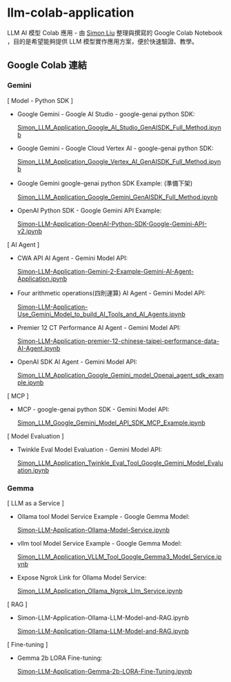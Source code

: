 # llm-colab-application
LLM AI 模型 Colab 應用 - 由 [Simon Liu](https://tinyurl.com/simonliuyuwei) 整理與撰寫的 Google Colab Notebook ，目的是希望能夠提供 LLM 模型實作應用方案，便於快速驗證、教學。

## Google Colab 連結

### Gemini

[ Model - Python SDK ]

- Google Gemini - Google AI Studio - google-genai python SDK:

  [Simon_LLM_Application_Google_AI_Studio_GenAISDK_Full_Method.ipynb](https://colab.research.google.com/github/LiuYuWei/llm-colab-application/blob/main/Simon_LLM_Application_Google_AI_Studio_GenAISDK_Full_Method.ipynb)

- Google Gemini - Google Cloud Vertex AI - google-genai python SDK:

  [Simon_LLM_Application_Google_Vertex_AI_GenAISDK_Full_Method.ipynb](https://colab.research.google.com/github/LiuYuWei/llm-colab-application/blob/main/Simon_LLM_Application_Google_Vertex_AI_GenAISDK_Full_Method.ipynb)
  
- Google Gemini google-genai python SDK Example: (準備下架)

  [Simon_LLM_Application_Google_Gemini_GenAISDK_Full_Method.ipynb](https://colab.research.google.com/github/LiuYuWei/llm-colab-application/blob/main/Simon_LLM_Application_Google_Gemini_GenAISDK_Full_Method.ipynb)

- OpenAI Python SDK - Google Gemini API Example:

  [Simon-LLM-Application-OpenAI-Python-SDK-Google-Gemini-API-v2.ipynb](https://colab.research.google.com/github/LiuYuWei/llm-colab-application/blob/main/Simon-LLM-Application-OpenAI-Python-SDK-Google-Gemini-API-v2.ipynb)

[ AI Agent ]

- CWA API AI Agent - Gemini Model API:

  [Simon-LLM-Application-Gemini-2-Example-Gemini-AI-Agent-Application.ipynb](https://colab.research.google.com/github/LiuYuWei/llm-colab-application/blob/main/Simon-LLM-Application-Gemini-2-Example-Gemini-AI-Agent-Application.ipynb)

- Four arithmetic operations(四則運算) AI Agent - Gemini Model API:

  [Simon-LLM-Application-Use_Gemini_Model_to_build_AI_Tools_and_AI_Agents.ipynb](https://colab.research.google.com/github/LiuYuWei/llm-colab-application/blob/main/Simon-LLM-Application-Use_Gemini_Model_to_build_AI_Tools_and_AI_Agents.ipynb)

- Premier 12 CT Performance AI Agent - Gemini Model API:

  [Simon-LLM-Application-premier-12-chinese-taipei-performance-data-AI-Agent.ipynb](https://colab.research.google.com/github/LiuYuWei/llm-colab-application/blob/main/Simon-LLM-Application-premier-12-chinese-taipei-performance-data-AI-Agent.ipynb)

- OpenAI SDK AI Agent - Gemini Model API:

  [Simon_LLM_Application_Google_Gemini_model_Openai_agent_sdk_example.ipynb](https://colab.research.google.com/github/LiuYuWei/llm-colab-application/blob/main/Simon_LLM_Application_Google_Gemini_model_Openai_agent_sdk_example.ipynb)

[ MCP ]

- MCP - google-genai python SDK - Gemini Model API:

  [Simon_LLM_Google_Gemini_Model_API_SDK_MCP_Example.ipynb](https://colab.research.google.com/github/LiuYuWei/llm-colab-application/blob/main/Simon_LLM_Google_Gemini_Model_API_SDK_MCP_Example.ipynb)

[ Model Evaluation ]

- Twinkle Eval Model Evaluation - Gemini Model API:

  [Simon_LLM_Application_Twinkle_Eval_Tool_Google_Gemini_Model_Evaluation.ipynb](https://colab.research.google.com/github/LiuYuWei/llm-colab-application/blob/main/Simon_LLM_Application_Twinkle_Eval_Tool_Google_Gemini_Model_Evaluation.ipynb)

### Gemma

[ LLM as a Service ]

- Ollama tool Model Service Example - Google Gemma Model:

  [Simon-LLM-Application-Ollama-Model-Service.ipynb](https://colab.research.google.com/github/LiuYuWei/llm-colab-application/blob/main/Simon-LLM-Application-Ollama-Model-Service.ipynb)

- vllm tool Model Service Example - Google Gemma Model:

  [Simon_LLM_Application_VLLM_Tool_Google_Gemma3_Model_Service.ipynb](https://colab.research.google.com/github/LiuYuWei/llm-colab-application/blob/main/Simon_LLM_Application_VLLM_Tool_Google_Gemma3_Model_Service.ipynb)

- Expose Ngrok Link for Ollama Model Service:

  [Simon_LLM_Application_Ollama_Ngrok_Llm_Service.ipynb](https://colab.research.google.com/github/LiuYuWei/llm-colab-application/blob/main/Simon_LLM_Application_Ollama_Ngrok_Llm_Service.ipynb)

[ RAG ]

- Simon-LLM-Application-Ollama-LLM-Model-and-RAG.ipynb

  [Simon-LLM-Application-Ollama-LLM-Model-and-RAG.ipynb](https://colab.research.google.com/github/LiuYuWei/llm-colab-application/blob/main/Simon-LLM-Application-Ollama-LLM-Model-and-RAG.ipynb)

[ Fine-tuning ]

- Gemma 2b LORA Fine-tuning:

  [Simon-LLM-Application-Gemma-2b-LORA-Fine-Tuning.ipynb](https://colab.research.google.com/github/LiuYuWei/llm-colab-application/blob/main/Simon-LLM-Application-Gemma-2b-LORA-Fine-Tuning.ipynb)




















